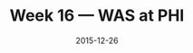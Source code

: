 ---
layout: game
title: Week 16 — WAS at PHI
season: 2015
game_id: 2015_16_WAS_PHI
week: 16
date: 2015-12-26
home_team: PHI
away_team: WAS
final_home: 
final_away: 
pbp_url: /assets/data/pbp/2015/2015_16_WAS_PHI.csv.gz
---
